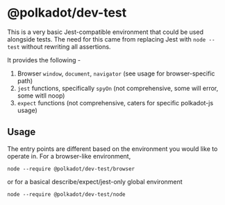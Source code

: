 # @polkadot/dev-test

This is a very basic Jest-compatible environment that could be used alongside tests. The need for this came from replacing Jest with `node --test` without rewriting all assertions.

It provides the following -

1. Browser `window`, `document`, `navigator` (see usage for browser-specific path)
2. `jest` functions, specifically `spyOn` (not comprehensive, some will error, some witll noop)
3. `expect` functions (not comprehensive, caters for specific polkadot-js usage)


## Usage

The entry points are different based on the environment you would like to operate in. For a browser-like environment,

```
node --require @polkadot/dev-test/browser
```

or for a basical describe/expect/jest-only global environment

```
node --require @polkadot/dev-test/node
```
